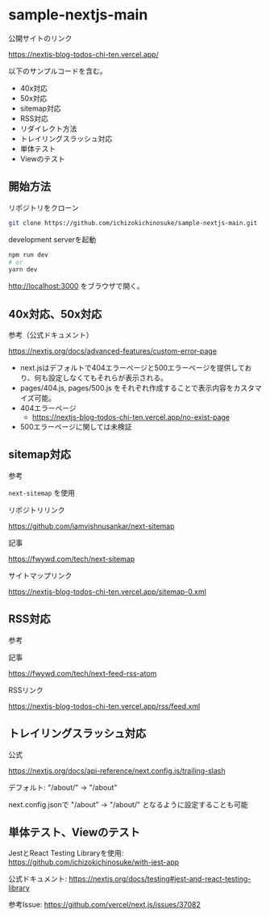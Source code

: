 # sample-nextjs-main
公開サイトのリンク

https://nextjs-blog-todos-chi-ten.vercel.app/

以下のサンプルコードを含む。
- 40x対応
- 50x対応
- sitemap対応
- RSS対応
- リダイレクト方法
- トレイリングスラッシュ対応
- 単体テスト
- Viewのテスト


## 開始方法

リポジトリをクローン

```bash
git clone https://github.com/ichizokichinosuke/sample-nextjs-main.git
```

development serverを起動

```bash
npm run dev
# or
yarn dev
```

[http://localhost:3000](http://localhost:3000) をブラウザで開く。

## 40x対応、50x対応
参考（公式ドキュメント）

https://nextjs.org/docs/advanced-features/custom-error-page

- next.jsはデフォルトで404エラーページと500エラーページを提供しており、何も設定しなくてもそれらが表示される。
- pages/404.js, pages/500.js をそれぞれ作成することで表示内容をカスタマイズ可能。
- 404エラーページ
    - https://nextjs-blog-todos-chi-ten.vercel.app/no-exist-page
- 500エラーページに関しては未検証


## sitemap対応
参考

```next-sitemap``` を使用

リポジトリリンク

https://github.com/iamvishnusankar/next-sitemap

記事

https://fwywd.com/tech/next-sitemap

 サイトマップリンク

https://nextjs-blog-todos-chi-ten.vercel.app/sitemap-0.xml

## RSS対応
参考

記事

https://fwywd.com/tech/next-feed-rss-atom

RSSリンク

https://nextjs-blog-todos-chi-ten.vercel.app/rss/feed.xml


## トレイリングスラッシュ対応

公式

https://nextjs.org/docs/api-reference/next.config.js/trailing-slash

デフォルト: "/about/" -> "/about"

next.config.jsonで "/about" -> "/about/" となるように設定することも可能

## 単体テスト、Viewのテスト
JestとReact Testing Libraryを使用: https://github.com/ichizokichinosuke/with-jest-app

公式ドキュメント: https://nextjs.org/docs/testing#jest-and-react-testing-library

参考Issue: https://github.com/vercel/next.js/issues/37082